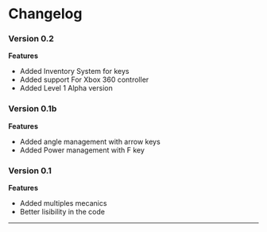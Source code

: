 # Changelog

### Version 0.2

**Features**
 - Added Inventory System for keys
 - Added support For Xbox 360 controller
 - Added Level 1 Alpha version
 
### Version 0.1b

**Features**
 - Added angle management with arrow keys
 - Added Power management with F key
 
### Version 0.1

**Features**
 - Added multiples mecanics
 - Better lisibility in the code

----------------------------------------------------------------
